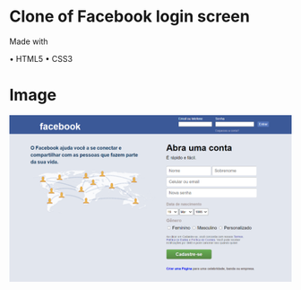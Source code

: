 # Clone of Facebook login screen

Made with

• HTML5 
• CSS3

# Image

![Screenshot](/image/Screenshot_1.png)



